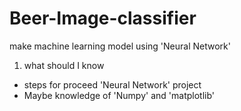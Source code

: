 # Beer-Image-classifier
make machine learning model using 'Neural Network'

1. what should I know
- steps for proceed 'Neural Network' project
- Maybe knowledge of 'Numpy' and 'matplotlib'

